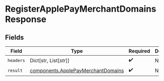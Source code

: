 # RegisterApplePayMerchantDomainsResponse


## Fields

| Field                                                                                    | Type                                                                                     | Required                                                                                 | Description                                                                              |
| ---------------------------------------------------------------------------------------- | ---------------------------------------------------------------------------------------- | ---------------------------------------------------------------------------------------- | ---------------------------------------------------------------------------------------- |
| `headers`                                                                                | Dict[str, List[*str*]]                                                                   | :heavy_check_mark:                                                                       | N/A                                                                                      |
| `result`                                                                                 | [components.ApplePayMerchantDomains](../../models/components/applepaymerchantdomains.md) | :heavy_check_mark:                                                                       | N/A                                                                                      |